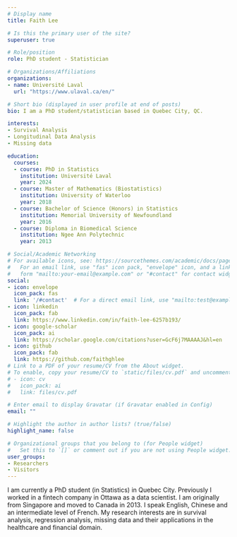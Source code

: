 ```yaml
---
# Display name
title: Faith Lee

# Is this the primary user of the site?
superuser: true

# Role/position
role: PhD student - Statistician 

# Organizations/Affiliations
organizations:
- name: Université Laval
  url: "https://www.ulaval.ca/en/"

# Short bio (displayed in user profile at end of posts)
bio: I am a PhD student/statistician based in Quebec City, QC.

interests:
- Survival Analysis
- Longitudinal Data Analysis
- Missing data

education:
  courses:
  - course: PhD in Statistics
    institution: Université Laval
    year: 2024
  - course: Master of Mathematics (Biostatistics)
    institution: University of Waterloo
    year: 2018
  - course: Bachelor of Science (Honors) in Statistics
    institution: Memorial University of Newfoundland
    year: 2016
  - course: Diploma in Biomedical Science
    institution: Ngee Ann Polytechnic
    year: 2013

# Social/Academic Networking
# For available icons, see: https://sourcethemes.com/academic/docs/page-builder/#icons
#   For an email link, use "fas" icon pack, "envelope" icon, and a link in the
#   form "mailto:your-email@example.com" or "#contact" for contact widget.
social:
- icon: envelope
  icon_pack: fas
  link: '/#contact'  # For a direct email link, use "mailto:test@example.org".
- icon: linkedin
  icon_pack: fab
  link: https://www.linkedin.com/in/faith-lee-6257b193/
- icon: google-scholar
  icon_pack: ai
  link: https://scholar.google.com/citations?user=GcF6j7MAAAAJ&hl=en
- icon: github
  icon_pack: fab
  link: https://github.com/faithghlee
# Link to a PDF of your resume/CV from the About widget.
# To enable, copy your resume/CV to `static/files/cv.pdf` and uncomment the lines below.
# - icon: cv
#   icon_pack: ai
#   link: files/cv.pdf

# Enter email to display Gravatar (if Gravatar enabled in Config)
email: ""

# Highlight the author in author lists? (true/false)
highlight_name: false

# Organizational groups that you belong to (for People widget)
#   Set this to `[]` or comment out if you are not using People widget.
user_groups:
- Researchers
- Visitors
---
```


I am currently a PhD student (in Statistics) in Quebec City. Previously I worked in a fintech company in Ottawa as a data scientist. I am originally from Singapore and moved to Canada in 2013. I speak English, Chinese and an intermediate level of French. My research interests are in survival analysis, regression analysis, missing data and their applications in the healthcare and financial domain. 
